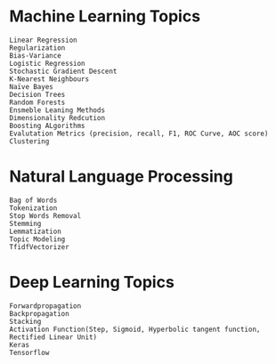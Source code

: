 # Machine Learning Topics
```
Linear Regression
Regularization
Bias-Variance
Logistic Regression
Stochastic Gradient Descent
K-Nearest Neighbours
Naïve Bayes
Decision Trees
Random Forests
Ensmeble Leaning Methods
Dimensionality Redcution
Boosting ALgorithms
Evalutation Metrics (precision, recall, F1, ROC Curve, AOC score)
Clustering
```
# Natural Language Processing
```
Bag of Words
Tokenization
Stop Words Removal
Stemming
Lemmatization
Topic Modeling
TfidfVectorizer
```
# Deep Learning Topics
```
Forwardpropagation
Backpropagation
Stacking
Activation Function(Step, Sigmoid, Hyperbolic tangent function, Rectified Linear Unit)
Keras
Tensorflow

